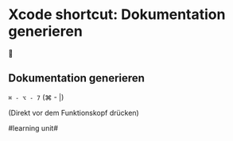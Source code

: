 # Xcode shortcut: Dokumentation generieren
🚀

## Dokumentation generieren

`⌘ - ⌥ - 7` (⌘ - |)

(Direkt vor dem Funktionskopf drücken)


#learning unit#